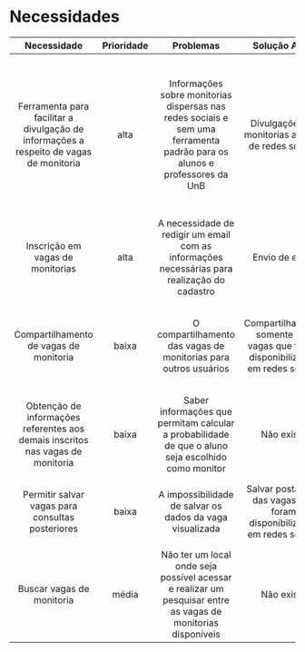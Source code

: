# Necessidades

|Necessidade|Prioridade|Problemas|Solução Atual|Solução Proposta|
|:--:|:--:|:--:|:--:|:--:|
| Ferramenta para facilitar a divulgação de informações a respeito de vagas de monitoria | alta | Informações sobre monitorias dispersas nas redes sociais e sem uma ferramenta padrão para os alunos e professores da UnB | Divulgações de monitorias através de redes sociais | Uma aplicação web padrão para a comunidade acadêmica da UnB em que os professores poderiam disponibilizar informações sobre a monitoria de sua disciplina e os alunos se candidatariam para tal |
| Inscrição em vagas de monitorias | alta | A necessidade de redigir um email com as informações necessárias para realização do cadastro | Envio de email | Criação de um formulário no site que permita o envio das informações |
| Compartilhamento de vagas de monitoria | baixa | O compartilhamento das vagas de monitorias para outros usuários | Compartilhamento somente das vagas que foram disponibilizadas em redes sociais | Compartilhamento da página do site com as informações da monitoria e o formulário para realizar o cadastro |
| Obtenção de informações referentes aos demais inscritos nas vagas de monitoria | baixa | Saber informações que permitam calcular a probabilidade de que o aluno seja escolhido como monitor | Não existe | Disponibilizar tais informações na página do site com os dados da disciplina |
| Permitir salvar vagas para consultas posteriores | baixa | A impossibilidade de salvar os dados da vaga visualizada | Salvar postagens das vagas que foram disponibilizadas em redes sociais | Criação no site de um menu lateral que permita ao usuário salvar as vagas de seu interesse |
| Buscar vagas de monitoria | média | Não ter um local onde seja possível acessar e realizar um pesquisar entre as vagas de monitorias disponíveis | Não existe | Permitir realizar pesquisas entre as monitorias cadastradas no site |
